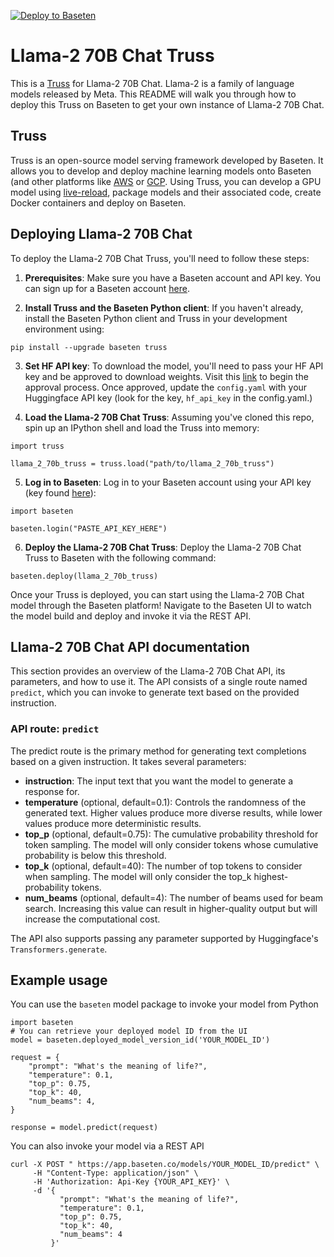 [![Deploy to Baseten](https://user-images.githubusercontent.com/2389286/236301770-16f46d4f-4e23-4db5-9462-f578ec31e751.svg)](https://app.baseten.co/explore/llama)

# Llama-2 70B Chat Truss

This is a [Truss](https://truss.baseten.co/) for Llama-2 70B Chat. Llama-2 is a family of language models released by Meta. This README will walk you through how to deploy this Truss on Baseten to get your own instance of Llama-2 70B Chat.

## Truss

Truss is an open-source model serving framework developed by Baseten. It allows you to develop and deploy machine learning models onto Baseten (and other platforms like [AWS](https://truss.baseten.co/deploy/aws) or [GCP](https://truss.baseten.co/deploy/gcp). Using Truss, you can develop a GPU model using [live-reload](https://baseten.co/blog/technical-deep-dive-truss-live-reload), package models and their associated code, create Docker containers and deploy on Baseten.

## Deploying Llama-2 70B Chat

To deploy the Llama-2 70B Chat Truss, you'll need to follow these steps:

1. __Prerequisites__: Make sure you have a Baseten account and API key. You can sign up for a Baseten account [here](https://app.baseten.co/signup).

2. __Install Truss and the Baseten Python client__: If you haven't already, install the Baseten Python client and Truss in your development environment using:
```
pip install --upgrade baseten truss
```

3. __Set HF API key__: To download the model, you'll need to pass your HF API key and be approved to download weights. Visit this [link](https://huggingface.co/meta-llama/Llama-2-7b-chat-hf) to begin the approval process. Once approved, update the `config.yaml` with your Huggingface API key (look for the key, `hf_api_key` in the config.yaml.)

4. __Load the Llama-2 70B Chat Truss__: Assuming you've cloned this repo, spin up an IPython shell and load the Truss into memory:
```
import truss

llama_2_70b_truss = truss.load("path/to/llama_2_70b_truss")
```

5. __Log in to Baseten__: Log in to your Baseten account using your API key (key found [here](https://app.baseten.co/settings/account/api_keys)):
```
import baseten

baseten.login("PASTE_API_KEY_HERE")
```

6. __Deploy the Llama-2 70B Chat Truss__: Deploy the Llama-2 70B Chat Truss to Baseten with the following command:
```
baseten.deploy(llama_2_70b_truss)
```

Once your Truss is deployed, you can start using the Llama-2 70B Chat model through the Baseten platform! Navigate to the Baseten UI to watch the model build and deploy and invoke it via the REST API.

## Llama-2 70B Chat API documentation
This section provides an overview of the Llama-2 70B Chat API, its parameters, and how to use it. The API consists of a single route named  `predict`, which you can invoke to generate text based on the provided instruction.

### API route: `predict`
The predict route is the primary method for generating text completions based on a given instruction. It takes several parameters:

- __instruction__: The input text that you want the model to generate a response for.
- __temperature__ (optional, default=0.1): Controls the randomness of the generated text. Higher values produce more diverse results, while lower values produce more deterministic results.
- __top_p__ (optional, default=0.75): The cumulative probability threshold for token sampling. The model will only consider tokens whose cumulative probability is below this threshold.
- __top_k__ (optional, default=40): The number of top tokens to consider when sampling. The model will only consider the top_k highest-probability tokens.
- __num_beams__ (optional, default=4): The number of beams used for beam search. Increasing this value can result in higher-quality output but will increase the computational cost.

The API also supports passing any parameter supported by Huggingface's `Transformers.generate`.

## Example usage

You can use the `baseten` model package to invoke your model from Python
```
import baseten
# You can retrieve your deployed model ID from the UI
model = baseten.deployed_model_version_id('YOUR_MODEL_ID')

request = {
    "prompt": "What's the meaning of life?",
    "temperature": 0.1,
    "top_p": 0.75,
    "top_k": 40,
    "num_beams": 4,
}

response = model.predict(request)
```

You can also invoke your model via a REST API
```
curl -X POST " https://app.baseten.co/models/YOUR_MODEL_ID/predict" \
     -H "Content-Type: application/json" \
     -H 'Authorization: Api-Key {YOUR_API_KEY}' \
     -d '{
           "prompt": "What's the meaning of life?",
           "temperature": 0.1,
           "top_p": 0.75,
           "top_k": 40,
           "num_beams": 4
         }'

```
